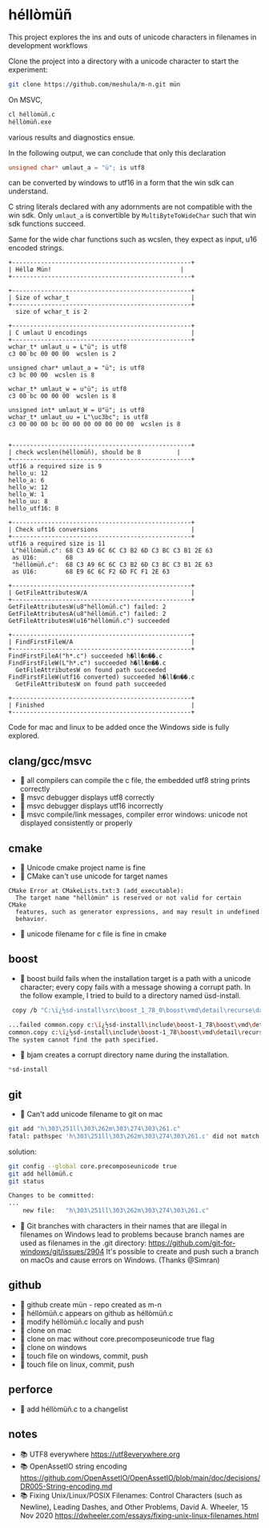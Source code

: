 
# héllòmüñ

This project explores the ins and outs of unicode characters in filenames 
in development workflows

Clone the project into a directory with a unicode character to start the experiment:

```sh
git clone https://github.com/meshula/m-n.git mün
```
On MSVC,

```sh
cl héllòmüñ.c
héllòmüñ.exe
```
various results and diagnostics ensue.

In the following output, we can conclude that only this declaration
```c
unsigned char* umlaut_a = "ü"; is utf8
```
can be converted by windows to utf16 in a form that the win sdk can understand.

C string literals declared with any adornments are not compatible with the win sdk.
Only `umlaut_a` is convertible by `MultiByteToWideChar` such that win sdk functions succeed.

Same for the wide char functions such as wcslen, they expect as input, u16 encoded strings.

```
+--------------------------------------------------+
| Héllø Mün!                                    |
+--------------------------------------------------+

+--------------------------------------------------+
| Size of wchar_t                                  |
+--------------------------------------------------+
  size of wchar_t is 2

+--------------------------------------------------+
| C umlaut U encodings                             |
+--------------------------------------------------+
wchar_t* umlaut_u = L"ü"; is utf8
c3 00 bc 00 00 00  wcslen is 2

unsigned char* umlaut_a = "ü"; is utf8
c3 bc 00 00  wcslen is 8

wchar_t* umlaut_w = u"ü"; is utf8
c3 00 bc 00 00 00  wcslen is 8

unsigned int* umlaut_W = U"ü"; is utf8
wchar_t* umlaut_uu = L"\uc3bc"; is utf8
c3 00 00 00 bc 00 00 00 00 00 00 00  wcslen is 8


+--------------------------------------------------+
| check wcslen(héllòmüñ), should be 8          |
+--------------------------------------------------+
utf16 a required size is 9
hello_u: 12
hello_a: 6
hello_w: 12
hello_W: 1
hello_uu: 8
hello_utf16: 8

+--------------------------------------------------+
| Check uft16 conversions                          |
+--------------------------------------------------+
utf16 a required size is 11
 L"héllòmüñ.c": 68 C3 A9 6C 6C C3 B2 6D C3 BC C3 B1 2E 63
 as U16:        68
 "héllòmüñ.c":  68 C3 A9 6C 6C C3 B2 6D C3 BC C3 B1 2E 63
 as U16:        68 E9 6C 6C F2 6D FC F1 2E 63

+--------------------------------------------------+
| GetFileAttributesW/A                             |
+--------------------------------------------------+
GetFileAttributesW(u8"héllòmüñ.c") failed: 2
GetFileAttributesA(u8"héllòmüñ.c") failed: 2
GetFileAttributesW(u16"héllòmüñ.c") succeeded

+--------------------------------------------------+
| FindFirstFileW/A                                 |
+--------------------------------------------------+
FindFirstFileA("h*.c") succeeded h�ll�m��.c
FindFirstFileW(L"h*.c") succeeded h�ll�m��.c
  GetFileAttributesW on found path succeeded
FindFirstFileW(utf16 converted) succeeded h�ll�m��.c
  GetFileAttributesW on found path succeeded

+--------------------------------------------------+
| Finished                                         |
+--------------------------------------------------+
```

Code for mac and linux to be added once the Windows side is fully explored.

## clang/gcc/msvc

- :butterfly: all compilers can compile the c file, the embedded utf8 string prints correctly
- :butterfly: msvc debugger displays utf8 correctly
- :bug: msvc debugger displays utf16 incorrectly
- :bug: msvc compile/link messages, compiler error windows: unicode not displayed consistently or properly

## cmake

- :butterfly: Unicode cmake project name is fine
- :bug: CMake can't use unicode for target names

```
CMake Error at CMakeLists.txt:3 (add_executable):
  The target name "héllòmün" is reserved or not valid for certain CMake
  features, such as generator expressions, and may result in undefined
  behavior.
```

- :butterfly: unicode filename for c file is fine in cmake


## boost

- :bug: boost build fails when the installation target is a path with a unicode character; every copy fails with a message showing a corrupt path. In the follow example, I tried to build to a directory named üsd-install.

```sh
 copy /b "C:\ï¿½sd-install\src\boost_1_78_0\boost\vmd\detail\recurse\data_equal\data_equal_9.hpp" + this-file-does-not-exist-A698EE7806899E69 "c:\ï¿½sd-install\include\boost-1_78\boost\vmd\detail\recurse\data_equal\data_equal_9.hpp"

...failed common.copy c:\ï¿½sd-install\include\boost-1_78\boost\vmd\detail\recurse\data_equal\data_equal_9.hpp...
common.copy c:\ï¿½sd-install\include\boost-1_78\boost\vmd\detail\recurse\data_equal\data_equal_headers.hpp
The system cannot find the path specified.
```

- :bug: bjam creates a corrupt directory name during the installation.
```sh
ⁿsd-install
```

## git

- :bug: Can't add unicode filename to git on mac

```sh
git add "h\303\251ll\303\262m\303\274\303\261.c"
fatal: pathspec 'h\303\251ll\303\262m\303\274\303\261.c' did not match any files
```

solution:
```sh
git config --global core.precomposeunicode true
git add héllòmüñ.c
git status

Changes to be committed:
...
	new file:   "h\303\251ll\303\262m\303\274\303\261.c"
```

- :bug: Git branches with characters in their names that are illegal in filenames on Windows lead to problems because branch names are used as filenames in the .git directory: https://github.com/git-for-windows/git/issues/2904 It's possible to create and push such a branch on macOs and cause errors on Windows. (Thanks @Simran)

## github

- :bug:  github create mün - repo created as m-n
- :butterfly: héllòmüñ.c appears on github as héllòmüñ.c
- :butterfly: modify héllòmüñ.c locally and push
- :butterfly: clone on mac
- :butterfly: clone on mac without core.precomposeunicode true flag
- :butterfly: clone on windows
- :butterfly: touch file on windows, commit, push
- :butterfly: touch file on linux, commit, push

## perforce

- :butterfly: add héllòmüñ.c to a changelist

## notes

- :books: UTF8 everywhere https://utf8everywhere.org
- :books: OpenAssetIO string encoding https://github.com/OpenAssetIO/OpenAssetIO/blob/main/doc/decisions/DR005-String-encoding.md
- :books: Fixing Unix/Linux/POSIX Filenames: Control Characters (such as Newline), Leading Dashes, and Other Problems, David A. Wheeler, 15 Nov 2020 https://dwheeler.com/essays/fixing-unix-linux-filenames.html



